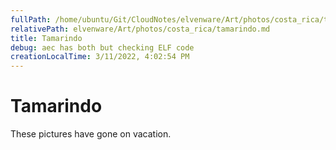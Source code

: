 ```yaml
---
fullPath: /home/ubuntu/Git/CloudNotes/elvenware/Art/photos/costa_rica/tamarindo.md
relativePath: elvenware/Art/photos/costa_rica/tamarindo.md
title: Tamarindo
debug: aec has both but checking ELF code
creationLocalTime: 3/11/2022, 4:02:54 PM
---
```


<!-- toc -->
<!-- tocstop -->

Tamarindo
=========

These pictures have gone on vacation.
